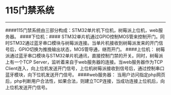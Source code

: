 # 115门禁系统
----
####115门禁系统由三部分构成：STM32单片机下位机，树莓派上位机，web服务器。
####下位机：####
STM32单片机通过GPIO控制MOS管来控制开门。同时STM32通过蓝牙串口模块与树莓派连接。当单片机接收到树莓派发来的开门信号后，GPIO切换为推挽输出状态，MOS管导通，继而开门。
####上位机：
树莓派通过蓝牙串口模块与STM32单片机通讯，直接控制门禁的开关。同时，树莓派上有一个TCP Server，监听着来自于web服务器的连接。当web服务器作为TCP Client连入，向上位机发送开门信号，上位机树莓派接收到信号后，通过控制串口蓝牙模块，向下位机发送开门信号。
####web服务器：
当用户访问指定php网页后，php判断用户合法性，如果合法，则建立TCP连接，当成功连接上位机后，向上位机发送开门信号。

